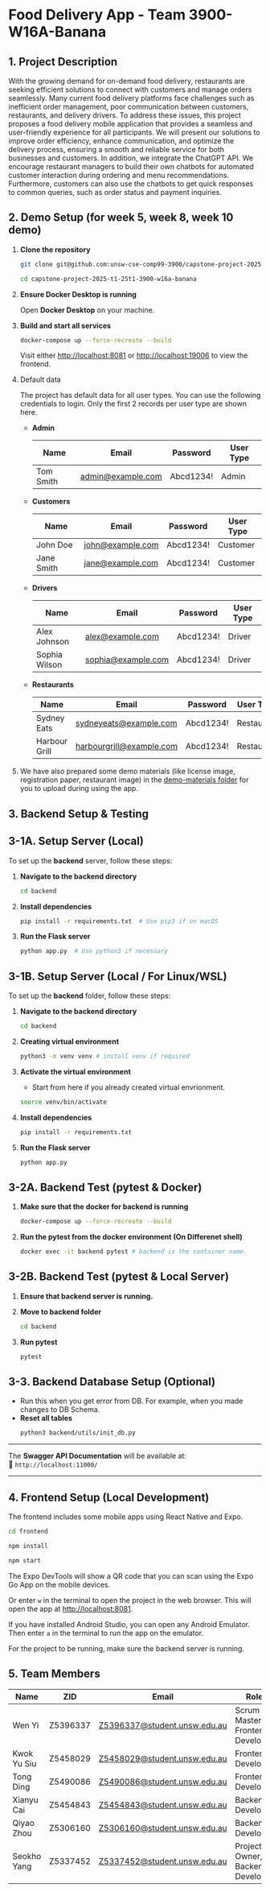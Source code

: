 # Food Delivery App - Team 3900-W16A-Banana

## 1. Project Description

With the growing demand for on-demand food delivery, restaurants are seeking efficient solutions to connect with customers and manage orders seamlessly. Many current food delivery platforms face challenges such as inefficient order management, poor communication between customers, restaurants, and delivery drivers. To address these issues, this project proposes a food delivery mobile application that provides a seamless and user-friendly experience for all participants. We will present our solutions to improve order efficiency, enhance communication, and optimize the delivery process, ensuring a smooth and reliable service for both businesses and customers. In addition, we integrate the ChatGPT API. We encourage restaurant managers to build their own chatbots for automated customer interaction during ordering and menu recommendations. Furthermore, customers can also use the chatbots to get quick responses to common queries, such as order status and payment inquiries.

## 2. Demo Setup (for week 5, week 8, week 10 demo)

1. **Clone the repository**

    ```sh
    git clone git@github.com:unsw-cse-comp99-3900/capstone-project-2025-t1-25t1-3900-w16a-banana.git
    
    cd capstone-project-2025-t1-25t1-3900-w16a-banana
    ```

2. **Ensure Docker Desktop is running**  

    Open **Docker Desktop** on your machine.

3. **Build and start all services**

    ```sh
    docker-compose up --force-recreate --build
    ```

    Visit either [http://localhost:8081](http://localhost:8081) or [http://localhost:19006](http://localhost:19006) to view the frontend.

4. Default data

    The project has default data for all user types. You can use the following credentials to login. Only the first 2 records per user type are shown here. 

    * **Admin**  

        | Name        | Email               | Password   | User Type  |
        |------------|--------------------|------------|------------|
        | Tom Smith  | admin@example.com   | Abcd1234!  | Admin      |

    * **Customers**  

        | Name          | Email             | Password   | User Type  |
        |--------------|------------------|------------|------------|
        | John Doe     | john@example.com  | Abcd1234!  | Customer   |
        | Jane Smith   | jane@example.com  | Abcd1234!  | Customer   |


    * **Drivers**  

        | Name           | Email               | Password   | User Type  |
        |---------------|--------------------|------------|------------|
        | Alex Johnson  | alex@example.com    | Abcd1234!  | Driver     |
        | Sophia Wilson | sophia@example.com  | Abcd1234!  | Driver     |

    * **Restaurants**  

        | Name            | Email                  | Password   | User Type  |
        |----------------|------------------------|------------|------------|
        | Sydney Eats    | sydneyeats@example.com  | Abcd1234!  | Restaurant |
        | Harbour Grill  | harbourgrill@example.com | Abcd1234!  | Restaurant |

5. We have also prepared some demo materials (like license image, registration paper, restaurant image) in the [demo-materials folder](./demo-materials/) for you to upload during using the app. 

## 3. Backend Setup & Testing
## 3-1A. Setup Server (Local)
To set up the **backend** server, follow these steps:

1. **Navigate to the backend directory**
   ```sh
   cd backend
   ```

2. **Install dependencies**
   ```sh
   pip install -r requirements.txt  # Use pip3 if on macOS
   ```

3. **Run the Flask server**
   ```sh
   python app.py  # Use python3 if necessary
   ```

## 3-1B. Setup Server (Local / For Linux/WSL)
To set up the **backend** folder, follow these steps:

1. **Navigate to the backend directory**
   ```sh
   cd backend
   ```

2. **Creating virtual environment**
   ```sh
   python3 -m venv venv # install venv if required
   ```

3. **Activate the virtual environment**
   - Start from here if you already created virtual envrionment.
   ```sh
   source venv/bin/activate
   ```

4. **Install dependencies**
   ```sh
   pip install -r requirements.txt
   ```

5. **Run the Flask server**
   ```sh
   python app.py
   ```

## 3-2A. Backend Test (pytest & Docker)
1. **Make sure that the docker for backend is running**
   ```sh
   docker-compose up --force-recreate --build
   ```
2. **Run the pytest from the docker environment (On Differenet shell)**
   ```sh
   docker exec -it backend pytest # backend is the container name.
   ```

## 3-2B. Backend Test (pytest & Local Server)
1. **Ensure that backend server is running.**

2. **Move to backend folder**
   ```sh
   cd backend
   ```

3. **Run pytest**
   ```sh
   pytest
   ```

## 3-3. Backend Database Setup (Optional)
 - Run this when you get error from DB. For example, when you made changes to DB Schema.
 - **Reset all tables**
   ```sh
   python3 backend/utils/init_db.py
   ```
__________________________________________

The **Swagger API Documentation** will be available at:  
📍 `http://localhost:11000/`

__________________________________________

## 4. Frontend Setup (Local Development)

The frontend includes some mobile apps using React Native and Expo. 

```sh
cd frontend

npm install

npm start
```

The Expo DevTools will show a QR code that you can scan using the Expo Go App on the mobile devices. 

Or enter `w` in the terminal to open the project in the web browser. This will open the app at [http://localhost:8081](http://localhost:8081).

If you have installed Android Studio, you can open any Android Emulator. Then enter `a` in the terminal to run the app on the emulator.

For the project to be running, make sure the backend server is running.

## 5. Team Members

| Name        | ZID       | Email                        | Role                 |
|------------|----------|----------------------------|----------------------|
| Wen Yi     | Z5396337 | Z5396337@student.unsw.edu.au | Scrum Master, Frontend Developer |
| Kwok Yu Siu | Z5458029 | Z5458029@student.unsw.edu.au | Frontend Developer  |
| Tong Ding  | Z5490086 | Z5490086@student.unsw.edu.au | Frontend Developer  |
| Xianyu Cai | Z5454843 | Z5454843@student.unsw.edu.au | Backend Developer   |
| Qiyao Zhou | Z5306160 | Z5306160@student.unsw.edu.au | Backend Developer   |
| Seokho Yang | Z5337452 | Z5337452@student.unsw.edu.au | Project Owner, Backend Developer   |
